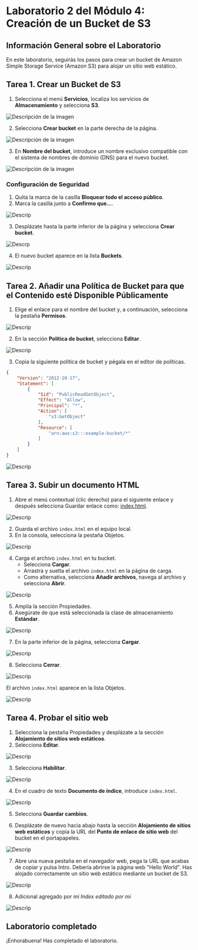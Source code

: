 # Laboratorio 2 del Módulo 4: Creación de un Bucket de S3

## Información General sobre el Laboratorio

En este laboratorio, seguirás los pasos para crear un bucket de Amazon Simple Storage Service (Amazon S3) para alojar un sitio web estático. 

## Tarea 1. Crear un Bucket de S3

1. Selecciona el menú **Servicios**, localiza los servicios de **Almacenamiento** y selecciona **S3**.

![Descripción de la imagen](https://github.com/Alexander-Manosalva-Peralta/Comunicacion-de-datos-y-redes-personal/blob/main/Imagenes/tarea1.png)

2. Selecciona **Crear bucket** en la parte derecha de la página.

![Descripción de la imagen](https://github.com/Alexander-Manosalva-Peralta/Comunicacion-de-datos-y-redes-personal/blob/main/Imagenes/tarea1.1.png)

3. En **Nombre del bucket**, introduce un nombre exclusivo compatible con el sistema de nombres de dominio (DNS) para el nuevo bucket.

![Descripción de la imagen](https://github.com/Alexander-Manosalva-Peralta/Comunicacion-de-datos-y-redes-personal/blob/main/Imagenes/tarea1.2.png)

### Configuración de Seguridad

1. Quita la marca de la casilla **Bloquear todo el acceso público**.
2. Marca la casilla junto a **Confirmo que...**.

![Descrip](https://github.com/Alexander-Manosalva-Peralta/Comunicacion-de-datos-y-redes-personal/blob/main/Imagenes/tarea%201.3.png)

3. Desplázate hasta la parte inferior de la página y selecciona **Crear bucket**.

![Descrp](https://github.com/Alexander-Manosalva-Peralta/Comunicacion-de-datos-y-redes-personal/blob/main/Imagenes/tarea1.4.png?raw=true)

4. El nuevo bucket aparece en la lista **Buckets**.

![Descrip](https://github.com/Alexander-Manosalva-Peralta/Comunicacion-de-datos-y-redes-personal/blob/main/Imagenes/1.5.png)

## Tarea 2. Añadir una Política de Bucket para que el Contenido esté Disponible Públicamente

1. Elige el enlace para el nombre del bucket y, a continuación, selecciona la pestaña **Permisos**.

![Descrip](https://github.com/Alexander-Manosalva-Peralta/Comunicacion-de-datos-y-redes-personal/blob/main/Imagenes/2.1.png?raw=true)

2. En la sección **Política de bucket**, selecciona **Editar**.

![Descrip](https://github.com/Alexander-Manosalva-Peralta/Comunicacion-de-datos-y-redes-personal/blob/main/Imagenes/2.2.png?raw=true)

3. Copia la siguiente política de bucket y pégala en el editor de políticas.
```json
{
    "Version": "2012-10-17",
    "Statement": [
        {
            "Sid": "PublicReadGetObject",
            "Effect": "Allow",
            "Principal": "*",
            "Action": [
                "s3:GetObject"
            ],
            "Resource": [
                "arn:aws:s3:::example-bucket/*"
            ]
        }
    ]
}
```
![Descrip](https://github.com/Alexander-Manosalva-Peralta/Comunicacion-de-datos-y-redes-personal/blob/main/Imagenes/tarea2.3.png?raw=true)

## Tarea 3. Subir un documento HTML

1. Abre el menú contextual (clic derecho) para el siguiente enlace y después selecciona Guardar enlace como: [index.html](URL_DEL_ENLACE).

![Descrip](https://github.com/Alexander-Manosalva-Peralta/Comunicacion-de-datos-y-redes-personal/blob/main/Imagenes/tarea3.1.png?raw=true)
   
2. Guarda el archivo `index.html` en el equipo local.
3. En la consola, selecciona la pestaña Objetos.

![Descrip](https://github.com/Alexander-Manosalva-Peralta/Comunicacion-de-datos-y-redes-personal/blob/main/Imagenes/3.2.png?raw=true)

4. Carga el archivo `index.html` en tu bucket.
    - Selecciona **Cargar**.
    - Arrastra y suelta el archivo `index.html` en la página de carga.
    - Como alternativa, selecciona **Añadir archivos**, navega al archivo y selecciona **Abrir**.

![Descrip](https://github.com/Alexander-Manosalva-Peralta/Comunicacion-de-datos-y-redes-personal/blob/main/Imagenes/3.3.png?raw=true)

5. Amplía la sección Propiedades.
6. Asegúrate de que está seleccionada la clase de almacenamiento **Estándar**.

![Descrip](https://github.com/Alexander-Manosalva-Peralta/Comunicacion-de-datos-y-redes-personal/blob/main/Imagenes/3.4.png?raw=true)

7. En la parte inferior de la página, selecciona **Cargar**.

![Descrip](https://github.com/Alexander-Manosalva-Peralta/Comunicacion-de-datos-y-redes-personal/blob/main/Imagenes/3.5.png?raw=true)

8. Selecciona **Cerrar**.

![Descrip](https://github.com/Alexander-Manosalva-Peralta/Comunicacion-de-datos-y-redes-personal/blob/main/Imagenes/3.6.png?raw=true)

El archivo `index.html` aparece en la lista Objetos.

![Descrip](https://github.com/Alexander-Manosalva-Peralta/Comunicacion-de-datos-y-redes-personal/blob/main/Imagenes/3.7.png?raw=true)

## Tarea 4. Probar el sitio web

1. Selecciona la pestaña Propiedades y desplázate a la sección **Alojamiento de sitios web estáticos**.
2. Selecciona **Editar**.

![Descrip](https://github.com/Alexander-Manosalva-Peralta/Comunicacion-de-datos-y-redes-personal/blob/main/Imagenes/4.1.png?raw=true)
	
3. Selecciona **Habilitar**.

![Descrip](https://github.com/Alexander-Manosalva-Peralta/Comunicacion-de-datos-y-redes-personal/blob/main/Imagenes/4.2.png?raw=true)

4. En el cuadro de texto **Documento de índice**, introduce `index.html`.

![Descrip](https://github.com/Alexander-Manosalva-Peralta/Comunicacion-de-datos-y-redes-personal/blob/main/Imagenes/4.3.png?raw=true)

5. Selecciona **Guardar cambios**.

6. Desplázate de nuevo hacia abajo hasta la sección **Alojamiento de sitios web estáticos** y copia la URL del **Punto de enlace de sitio web** del bucket en el portapapeles.

![Descrip](https://github.com/Alexander-Manosalva-Peralta/Comunicacion-de-datos-y-redes-personal/blob/main/Imagenes/4.4.png?raw=true)

7. Abre una nueva pestaña en el navegador web, pega la URL que acabas de copiar y pulsa Intro.
Debería abrirse la página web "Hello World". Has alojado correctamente un sitio web estático mediante un bucket de S3.

![Descrip](https://github.com/Alexander-Manosalva-Peralta/Comunicacion-de-datos-y-redes-personal/blob/main/Imagenes/4.5.png?raw=true)

8. Adicional agregado por mí
*Index editado por mí*

![Descrip](https://github.com/Alexander-Manosalva-Peralta/Comunicacion-de-datos-y-redes-personal/blob/main/Imagenes/4.6.png?raw=true)

## Laboratorio completado

¡Enhorabuena! Has completado el laboratorio.
